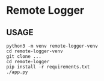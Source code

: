 # Remote Logger

## USAGE

```shell
python3 -m venv remote-logger-venv
cd remote-logger-venv
git clone ...
cd remote-logger
pip install -r requirements.txt
./app.py
```